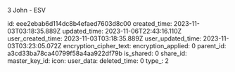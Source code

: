 3 John - ESV

id: eee2ebab6d114dc8b4efaed7603d8c00
created_time: 2023-11-03T03:18:35.889Z
updated_time: 2023-11-06T22:43:16.110Z
user_created_time: 2023-11-03T03:18:35.889Z
user_updated_time: 2023-11-03T03:23:05.072Z
encryption_cipher_text: 
encryption_applied: 0
parent_id: a3cd33ba78ca40799f58a4aa922df79b
is_shared: 0
share_id: 
master_key_id: 
icon: 
user_data: 
deleted_time: 0
type_: 2